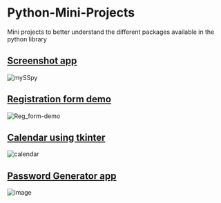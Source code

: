 # Python-Mini-Projects
Mini projects to better understand the different packages available in the python library

## [Screenshot app](https://github.com/LoopGlitch26/Python-Mini-Projects/blob/master/ScreenShotPy.py) 
![mySSpy](https://user-images.githubusercontent.com/53336715/81967688-f3275e80-9638-11ea-84a1-cde8233b96e6.jpg)



## [Registration form demo](https://github.com/LoopGlitch26/Python-Mini-Projects/blob/master/Registration%20form%20demo-checkpoint.ipynb)
![Reg_form-demo](https://user-images.githubusercontent.com/53336715/81691496-8a928300-947a-11ea-88f0-c81b8cba20cf.jpg)



## [Calendar using tkinter](https://github.com/LoopGlitch26/Python-Mini-Projects/blob/master/Calendar%20using%20tkinter.ipynb)
![calendar](https://user-images.githubusercontent.com/53336715/81964260-f409c180-9633-11ea-9569-876faee3f9dd.jpg)



## [Password Generator app](https://github.com/LoopGlitch26/Python-Mini-Projects/blob/master/Password%20Generator%20app.py)
![image](https://user-images.githubusercontent.com/53336715/81969622-e1938600-963b-11ea-99fd-2b445d70f6df.png)

